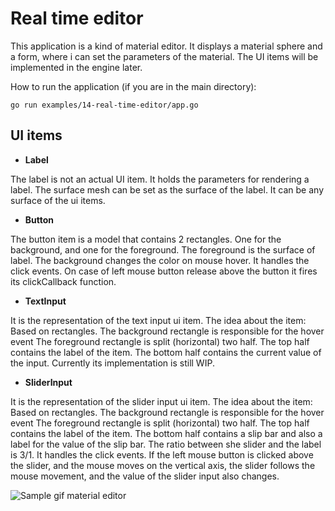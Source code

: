 # Real time editor

This application is a kind of material editor. It displays a material sphere and a form, where i can set the parameters of the material. The UI items will be implemented in the engine later.

How to run the application (if you are in the main directory):

```
go run examples/14-real-time-editor/app.go
```

## UI items

- **Label**

The label is not an actual UI item. It holds the parameters for rendering a label. The surface mesh can be set as the surface of the label. It can be any surface of the ui items.

- **Button**

The button item is a model that contains 2 rectangles. One for the background, and one for the foreground. The foreground is the surface of label. The background changes the color on mouse hover. It handles the click events. On case of left mouse button release above the button it fires its clickCallback function.

- **TextInput**

It is the representation of the text input ui item. The idea about the item: Based on rectangles. The background rectangle is responsible for the hover event The foreground rectangle is split (horizontal) two half. The top half contains the label of the item. The bottom half contains the current value of the input. Currently its implementation is still WIP.

- **SliderInput**

It is the representation of the slider input ui item. The idea about the item: Based on rectangles. The background rectangle is responsible for the hover event The foreground rectangle is split (horizontal) two half. The top half contains the label of the item. The bottom half contains a slip bar and also a label for the value of the slip bar. The ratio between she slider and the label is 3/1. It handles the click events. If the left mouse button is clicked above the slider, and the mouse moves on the vertical axis, the slider follows the mouse movement, and the value of the slider input also changes.

![Sample gif material editor](./sample/sample.gif)
